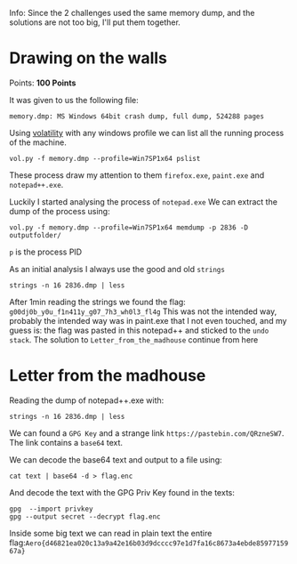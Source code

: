 Info: Since the 2 challenges used the same memory dump, and the solutions are not too big, I'll put them together.

# Drawing on the walls
Points: **100 Points**

It was given to us the following file:
```
memory.dmp: MS Windows 64bit crash dump, full dump, 524288 pages
```

Using [volatility](https://github.com/volatilityfoundation/volatility) with any windows profile we can list all the running process of the machine. 
```
vol.py -f memory.dmp --profile=Win7SP1x64 pslist
```
These process draw my attention to them `firefox.exe`, `paint.exe` and `notepad++.exe`.

Luckily I started analysing the process of `notepad.exe`
We can extract the dump of the process using:
```
vol.py -f memory.dmp --profile=Win7SP1x64 memdump -p 2836 -D outputfolder/
```
 `p` is the process PID
 
 As an initial analysis I always use the good and old `strings`
 ```
 strings -n 16 2836.dmp | less
 ```
 
 After 1min reading the strings we found the flag: `g00dj0b_y0u_f1n411y_g07_7h3_wh0l3_fl4g`
 This was not the intended way, probably the intended way was in paint.exe that I not even touched,  and my guess is: the flag was pasted in this notepad++ and sticked to the `undo stack`. The solution to `Letter_from_the_madhouse` continue from here
 
 # Letter from the madhouse
 
 Reading the dump of notepad++.exe with:
  ```
 strings -n 16 2836.dmp | less
 ```
 We can found a `GPG Key` and a strange link `https://pastebin.com/QRzneSW7`. The link contains a `base64` text.
 
 We can decode the base64 text and output to a file using:
 ```
 cat text | base64 -d > flag.enc
```
And decode the text with the GPG Priv Key found in the texts:
```
gpg  --import privkey
gpg --output secret --decrypt flag.enc
```
Inside some big text we can read in plain text the entire flag:`Aero{d46821ea020c13a9a42e16b03d9dcccc97e1d7fa16c8673a4ebde8597715967a}`

